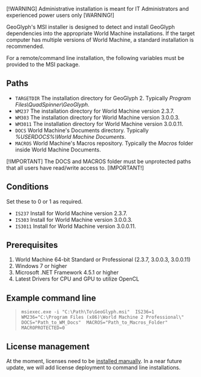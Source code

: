 [!WARNING]
Administrative installation is meant for IT Administrators and experienced power users only
[WARNING!]

GeoGlyph's MSI installer is designed to detect and install GeoGlyph dependencies into the appropriate World Machine installations. If the target computer has multiple versions of World Machine, a standard installation is recommended.

For a remote/command line installation, the following variables must be provided to the MSI package.

## Paths
- ```TARGETDIR``` The installation directory for GeoGlyph 2. Typically *Program Files\QuadSpinner\GeoGlyph*.
- ```WM237``` The installation directory for World Machine version 2.3.7.
- ```WM303``` The installation directory for World Machine version 3.0.0.3.
- ```WM3011``` The installation directory for World Machine version 3.0.0.11.
- ```DOCS``` World Machine's Documents directory. Typically *%USERDOCS%\World Machine Documents*.
- ```MACROS``` World Machine's Macros repository. Typically the *Macros* folder inside World Machine Documents.

[!IMPORTANT]
The DOCS and MACROS folder must be unprotected paths that all users have read/write access to.
[IMPORTANT!]

## Conditions
Set these to 0 or 1 as required.
- ```IS237``` Install for World Machine version 2.3.7.
- ```IS303``` Install for World Machine version 3.0.0.3.
- ```IS3011``` Install for World Machine version 3.0.0.11.

## Prerequisites
1. World Machine 64-bit Standard or Professional (2.3.7, 3.0.0.3, 3.0.0.11)
2. Windows 7 or higher
3. Microsoft .NET Framework 4.5.1 or higher
4. Latest Drivers for CPU and GPU to utilize OpenCL

## Example command line
> `
> msiexec.exe -i "C:\Path\To\GeoGlyph.msi" 
> IS236=1 
> WM236="C:\Program Files (x86)\World Machine 2 Professional\" 
> DOCS="Path_to_WM_Docs" 
> MACROS="Path_to_Macros_Folder" 
> MACROPROTECTED=0
> `


## License management

At the moment, licenses need to be [installed manually](Getting-Started--License-Management). In a near future update, we will add license deployment to command line installations.
